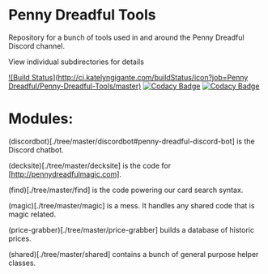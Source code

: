 
# Penny Dreadful Tools
Repository for a bunch of tools used in and around the Penny Dreadful Discord channel.

View individual subdirectories for details

[![Build Status](http://ci.katelyngigante.com/buildStatus/icon?job=Penny Dreadful/Penny-Dreadful-Tools/master)](http://ci.katelyngigante.com/job/Penny%20Dreadful/job/Penny-Dreadful-Tools/job/master/)
[![Codacy Badge](https://api.codacy.com/project/badge/Grade/b4e068a91bd048e9a8e803e8bde29c9d)](https://www.codacy.com/app/clockwork-singularity/Penny-Dreadful-Tools?utm_source=github.com&amp;utm_medium=referral&amp;utm_content=PennyDreadfulMTG/Penny-Dreadful-Tools&amp;utm_campaign=Badge_Grade)
[![Codacy Badge](https://api.codacy.com/project/badge/Coverage/b4e068a91bd048e9a8e803e8bde29c9d)](https://www.codacy.com/app/clockwork-singularity/Penny-Dreadful-Tools?utm_source=github.com&amp;utm_medium=referral&amp;utm_content=PennyDreadfulMTG/Penny-Dreadful-Tools&amp;utm_campaign=Badge_Coverage)

# Modules:

(discordbot)[./tree/master/discordbot#penny-dreadful-discord-bot] is the Discord chatbot.

(decksite)[./tree/master/decksite] is the code for [http://pennydreadfulmagic.com].

(find)[./tree/master/find] is the code powering our card search syntax.

(magic)[./tree/master/magic] is a mess. It handles any shared code that is magic related.

(price-grabber)[./tree/master/price-grabber] builds a database of historic prices.

(shared)[./tree/master/shared] contains a bunch of general purpose helper classes.


